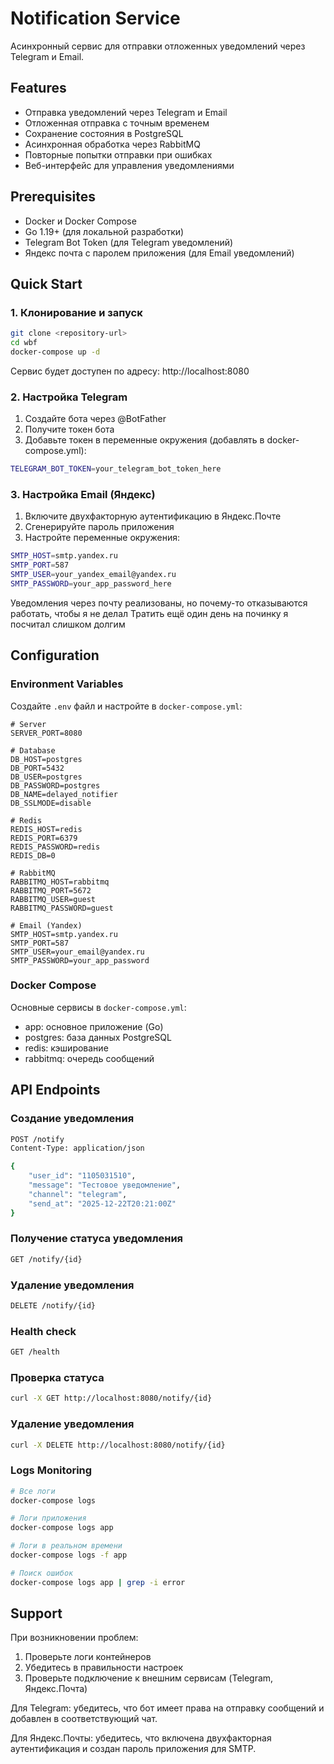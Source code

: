 # Notification Service

Асинхронный сервис для отправки отложенных уведомлений через Telegram и Email.

## Features

- Отправка уведомлений через Telegram и Email
- Отложенная отправка с точным временем
- Сохранение состояния в PostgreSQL
- Асинхронная обработка через RabbitMQ
- Повторные попытки отправки при ошибках
- Веб-интерфейс для управления уведомлениями

## Prerequisites

- Docker и Docker Compose
- Go 1.19+ (для локальной разработки)
- Telegram Bot Token (для Telegram уведомлений)
- Яндекс почта с паролем приложения (для Email уведомлений)

## Quick Start

### 1. Клонирование и запуск

```bash
git clone <repository-url>
cd wbf
docker-compose up -d
```

Сервис будет доступен по адресу: http://localhost:8080

### 2. Настройка Telegram

1. Создайте бота через @BotFather
2. Получите токен бота
3. Добавьте токен в переменные окружения (добавлять в docker-compose.yml):

```bash
TELEGRAM_BOT_TOKEN=your_telegram_bot_token_here
```

### 3. Настройка Email (Яндекс)

1. Включите двухфакторную аутентификацию в Яндекс.Почте
2. Сгенерируйте пароль приложения
3. Настройте переменные окружения:

```bash
SMTP_HOST=smtp.yandex.ru
SMTP_PORT=587
SMTP_USER=your_yandex_email@yandex.ru
SMTP_PASSWORD=your_app_password_here
```

Уведомления через почту реализованы, но почему-то отказываются работать, чтобы я не делал
Тратить ещё один день на починку я посчитал слишком долгим

## Configuration

### Environment Variables

Создайте `.env` файл и настройте в `docker-compose.yml`:

```env
# Server
SERVER_PORT=8080

# Database
DB_HOST=postgres
DB_PORT=5432
DB_USER=postgres
DB_PASSWORD=postgres
DB_NAME=delayed_notifier
DB_SSLMODE=disable

# Redis
REDIS_HOST=redis
REDIS_PORT=6379
REDIS_PASSWORD=redis
REDIS_DB=0

# RabbitMQ
RABBITMQ_HOST=rabbitmq
RABBITMQ_PORT=5672
RABBITMQ_USER=guest
RABBITMQ_PASSWORD=guest

# Email (Yandex)
SMTP_HOST=smtp.yandex.ru
SMTP_PORT=587
SMTP_USER=your_email@yandex.ru
SMTP_PASSWORD=your_app_password

```

### Docker Compose

Основные сервисы в `docker-compose.yml`:
- app: основное приложение (Go)
- postgres: база данных PostgreSQL
- redis: кэширование
- rabbitmq: очередь сообщений

## API Endpoints

### Создание уведомления
```bash
POST /notify
Content-Type: application/json

{
    "user_id": "1105031510",
    "message": "Тестовое уведомление",
    "channel": "telegram",
    "send_at": "2025-12-22T20:21:00Z"
}
```

### Получение статуса уведомления
```bash
GET /notify/{id}
```

### Удаление уведомления
```bash
DELETE /notify/{id}
```

### Health check
```bash
GET /health
```

### Проверка статуса
```bash
curl -X GET http://localhost:8080/notify/{id}
```

### Удаление уведомления
```bash
curl -X DELETE http://localhost:8080/notify/{id}
```


### Logs Monitoring

```bash
# Все логи
docker-compose logs

# Логи приложения
docker-compose logs app

# Логи в реальном времени
docker-compose logs -f app

# Поиск ошибок
docker-compose logs app | grep -i error
```



## Support

При возникновении проблем:
1. Проверьте логи контейнеров
2. Убедитесь в правильности настроек
3. Проверьте подключение к внешним сервисам (Telegram, Яндекс.Почта)

Для Telegram: убедитесь, что бот имеет права на отправку сообщений и добавлен в соответствующий чат.

Для Яндекс.Почты: убедитесь, что включена двухфакторная аутентификация и создан пароль приложения для SMTP.
